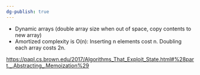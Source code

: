 ```yaml
---
dg-publish: true
---
```

-   Dynamic arrays (double array size when out of space, copy contents to new array)
-   Amortized complexity is O(n): Inserting n elements cost n. Doubling each array costs 2n.

https://papl.cs.brown.edu/2017/Algorithms_That_Exploit_State.html#%28part._.Abstracting_.Memoization%29